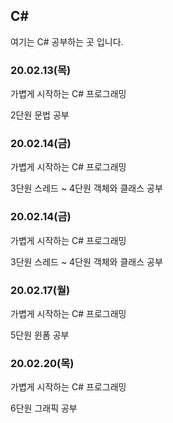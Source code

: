 ## C#
여기는 C# 공부하는 곳 입니다.

### 20.02.13(목)
가볍게 시작하는 C# 프로그래밍

2단원 문법 공부

### 20.02.14(금)
가볍게 시작하는 C# 프로그래밍

3단원 스레드 ~ 4단원 객체와 클래스 공부

### 20.02.14(금)
가볍게 시작하는 C# 프로그래밍

3단원 스레드 ~ 4단원 객체와 클래스 공부

### 20.02.17(월)
가볍게 시작하는 C# 프로그래밍

5단원 윈폼 공부

### 20.02.20(목)
가볍게 시작하는 C# 프로그래밍

6단원 그래픽 공부
